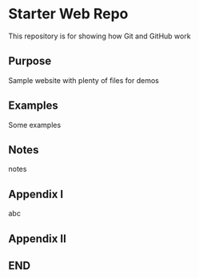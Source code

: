 # Starter Web Repo

This repository is for showing how Git and GitHub work

## Purpose

Sample website with plenty of files for demos

## Examples

Some examples

## Notes

notes

## Appendix I

abc

## Appendix II

## END
